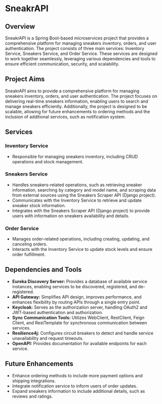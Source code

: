 # SneakrAPI

## Overview

SneakrAPI is a Spring Boot-based microservices project that provides a comprehensive platform for managing sneakers inventory, orders, and user authentication. The project consists of three main services: Inventory Service, Sneakers Service, and Order Service. These services are designed to work together seamlessly, leveraging various dependencies and tools to ensure efficient communication, security, and scalability.

## Project Aims

SneakrAPI aims to provide a comprehensive platform for managing sneakers inventory, orders, and user authentication. The project focuses on delivering real-time sneakers information, enabling users to search and manage sneakers efficiently. Additionally, the project is designed to be scalable, allowing for future enhancements to ordering methods and the inclusion of additional services, such as notification system.

## Services

### Inventory Service

- Responsible for managing sneakers inventory, including CRUD operations and stock management.

### Sneakers Service

- Handles sneakers-related operations, such as retrieving sneaker information, searching by category and model name, and scraping data from external sources using the Sneakers Scraper API (Django project).
- Communicates with the Inventory Service to retrieve and update sneaker stock information.
- Integrates with the Sneakers Scraper API (Django project) to provide users with information on sneakers availability and details.

### Order Service

- Manages order-related operations, including creating, updating, and canceling orders.
- Interacts with the Inventory Service to update stock levels and ensure order fulfillment.

## Dependencies and Tools

- **Eureka Discovery Server:** Provides a database of available service instances, enabling services to be discovered, registered, and de-registered.
- **API Gateway:** Simplifies API design, improves performance, and enhances flexibility by routing APIs through a single entry point.
- **Keycloak:** Serves as the authorization server, handling OAuth2 and JWT-based authentication and authorization.
- **Sync Communication Tools:** Utilizes WebClient, RestClient, Feign Client, and RestTemplate for synchronous communication between services.
- **Resilience4j:** Configures circuit breakers to detect and handle service unavailability and request timeouts.
- **OpenAPI:** Provides documentation for available endpoints for each service.

## Future Enhancements

- Enhance ordering methods to include more payment options and shipping integrations.
- Integrate notification service to inform users of order updates.
- Expand sneakers information to include additional details, such as reviews and ratings.
